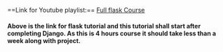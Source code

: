 
==Link for Youtube playlist:==  [Full flask Course](https://www.youtube.com/watch?v=oQ5UfJqW5Jo&t=68s)

#### Above is the link for flask tutorial and this tutorial shall start after completing Django. As this is 4 hours course it should take less than a week along with project. 
